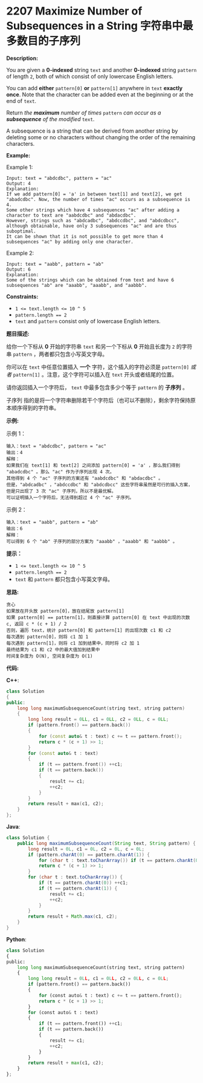 # 2207 Maximize Number of Subsequences in a String 字符串中最多数目的子序列

__Description:__

You are given a __0-indexed__ string `text` and another __0-indexed__ string `pattern` of length `2`, both of which consist of only lowercase English letters.

You can add __either__ `pattern[0]` __or__ `pattern[1]` anywhere in `text` __exactly once__. Note that the character can be added even at the beginning or at the end of `text`.

Return _the __maximum__ number of times_ `pattern` _can occur as a __subsequence__ of the modified_ `text`.

A subsequence is a string that can be derived from another string by deleting some or no characters without changing the order of the remaining characters.

__Example:__

Example 1:

```text
Input: text = "abdcdbc", pattern = "ac"
Output: 4
Explanation:
If we add pattern[0] = 'a' in between text[1] and text[2], we get "abadcdbc". Now, the number of times "ac" occurs as a subsequence is 4.
Some other strings which have 4 subsequences "ac" after adding a character to text are "aabdcdbc" and "abdacdbc".
However, strings such as "abdcadbc", "abdccdbc", and "abdcdbcc", although obtainable, have only 3 subsequences "ac" and are thus suboptimal.
It can be shown that it is not possible to get more than 4 subsequences "ac" by adding only one character.
```

Example 2:

```text
Input: text = "aabb", pattern = "ab"
Output: 6
Explanation:
Some of the strings which can be obtained from text and have 6 subsequences "ab" are "aaabb", "aaabb", and "aabbb".
```

__Constraints:__

- `1 <= text.length <= 10 ^ 5`
- `pattern.length == 2`
- `text` and `pattern` consist only of lowercase English letters.

__题目描述:__

给你一个下标从 __0__ 开始的字符串 `text` 和另一个下标从 __0__ 开始且长度为 `2` 的字符串 `pattern` ，两者都只包含小写英文字母。

你可以在 `text` 中任意位置插入 __一个__ 字符，这个插入的字符必须是 `pattern[0]` _或者_  `pattern[1]` 。注意，这个字符可以插入在 `text` 开头或者结尾的位置。

请你返回插入一个字符后， `text` 中最多包含多少个等于 `pattern` 的 __子序列__ 。

子序列 指的是将一个字符串删除若干个字符后（也可以不删除），剩余字符保持原本顺序得到的字符串。

__示例:__

示例 1：

```text
输入：text = "abdcdbc", pattern = "ac"
输出：4
解释：
如果我们在 text[1] 和 text[2] 之间添加 pattern[0] = 'a' ，那么我们得到 "abadcdbc" 。那么 "ac" 作为子序列出现 4 次。
其他得到 4 个 "ac" 子序列的方案还有 "aabdcdbc" 和 "abdacdbc" 。
但是，"abdcadbc" ，"abdccdbc" 和 "abdcdbcc" 这些字符串虽然是可行的插入方案，但是只出现了 3 次 "ac" 子序列，所以不是最优解。
可以证明插入一个字符后，无法得到超过 4 个 "ac" 子序列。
```

示例 2：

```text
输入：text = "aabb", pattern = "ab"
输出：6
解释：
可以得到 6 个 "ab" 子序列的部分方案为 "aaabb" ，"aaabb" 和 "aabbb" 。
```

__提示：__

- `1 <= text.length <= 10 ^ 5`
- `pattern.length == 2`
- `text` 和 `pattern` 都只包含小写英文字母。

__思路:__

```text
贪心
如果放在开头放 pattern[0]，放在结尾放 pattern[1]
如果 pattern[0] == pattern[1]，则直接计算 pattern[0] 在 text 中出现的次数 c, 返回 c * (c + 1) / 2
否则，遍历 text，统计 pattern[0] 和 pattern[1] 的出现次数 c1 和 c2
每次遇到 pattern[0]，则将 c1 加 1
每次遇到 pattern[1]，则将 c1 加到结果中，同时将 c2 加 1
最终结果为 c1 和 c2 中的最大值加到结果中
时间复杂度为 O(N), 空间复杂度为 O(1)
```

__代码:__

__C++__:

```C++
class Solution 
{
public:
    long long maximumSubsequenceCount(string text, string pattern) 
    {
        long long result = 0LL, c1 = 0LL, c2 = 0LL, c = 0LL;
        if (pattern.front() == pattern.back()) 
        {
            for (const auto& t : text) c += t == pattern.front();
            return c * (c + 1) >> 1;
        }
        for (const auto& t : text) 
        {
            if (t == pattern.front()) ++c1;
            if (t == pattern.back()) 
            {
                result += c1;
                ++c2;
            }
        }
        return result + max(c1, c2); 
    }
};
```

__Java__:

```Java
class Solution {
    public long maximumSubsequenceCount(String text, String pattern) {
        long result = 0L, c1 = 0L, c2 = 0L, c = 0L;
        if (pattern.charAt(0) == pattern.charAt(1)) {
            for (char t : text.toCharArray()) if (t == pattern.charAt(0)) ++c;
            return c * (c + 1) >> 1;
        }
        for (char t : text.toCharArray()) {
            if (t == pattern.charAt(0)) ++c1;
            if (t == pattern.charAt(1)) {
                result += c1;
                ++c2;
            }
        }
        return result + Math.max(c1, c2);
    }
}
```

__Python__:

```Python
class Solution 
{
public:
    long long maximumSubsequenceCount(string text, string pattern) 
    {
        long long result = 0LL, c1 = 0LL, c2 = 0LL, c = 0LL;
        if (pattern.front() == pattern.back()) 
        {
            for (const auto& t : text) c += t == pattern.front();
            return c * (c + 1) >> 1;
        }
        for (const auto& t : text) 
        {
            if (t == pattern.front()) ++c1;
            if (t == pattern.back()) 
            {
                result += c1;
                ++c2;
            }
        }
        return result + max(c1, c2); 
    }
};
```
